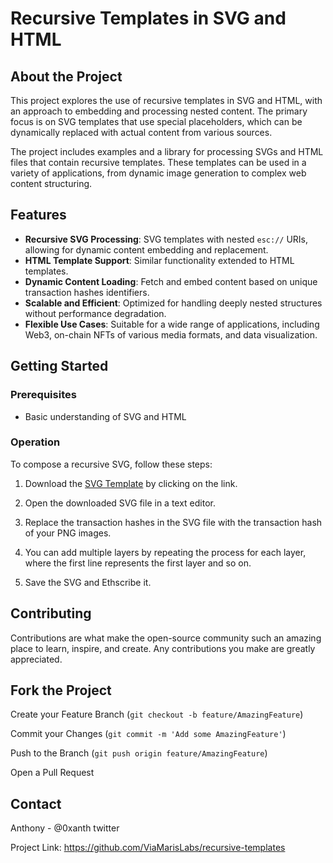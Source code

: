# Recursive Templates in SVG and HTML

## About the Project

This project explores the use of recursive templates in SVG and HTML, with an approach to embedding and processing nested content. The primary focus is on SVG templates that use special placeholders, which can be dynamically replaced with actual content from various sources.

The project includes examples and a library for processing SVGs and HTML files that contain recursive templates. These templates can be used in a variety of applications, from dynamic image generation to complex web content structuring.

## Features

- **Recursive SVG Processing**: SVG templates with nested `esc://` URIs, allowing for dynamic content embedding and replacement.
- **HTML Template Support**: Similar functionality extended to HTML templates.
- **Dynamic Content Loading**: Fetch and embed content based on unique transaction hashes identifiers.
- **Scalable and Efficient**: Optimized for handling deeply nested structures without performance degradation.
- **Flexible Use Cases**: Suitable for a wide range of applications, including Web3, on-chain NFTs of various media formats, and data visualization.

## Getting Started

### Prerequisites
- Basic understanding of SVG and HTML


### Operation

To compose a recursive SVG, follow these steps:

1. Download the [SVG Template](https://github.com/ViaMarisLabs/recursive_templates/blob/264b92930096e73a3b6f4da619b50e82b43758af/recursivetemplate.svg?short_path=b734824) by clicking on the link.

2. Open the downloaded SVG file in a text editor.

3. Replace the transaction hashes in the SVG file with the transaction hash of your PNG images.

4. You can add multiple layers by repeating the process for each layer, where the first line represents the first layer and so on.

5. Save the SVG and Ethscribe it.

## Contributing

Contributions are what make the open-source community such an amazing place to learn, inspire, and create. Any contributions you make are greatly appreciated.

## Fork the Project

Create your Feature Branch (`git checkout -b feature/AmazingFeature`)

Commit your Changes (`git commit -m 'Add some AmazingFeature'`)

Push to the Branch (`git push origin feature/AmazingFeature`)

Open a Pull Request

## Contact

Anthony - @0xanth twitter

Project Link: https://github.com/ViaMarisLabs/recursive-templates
